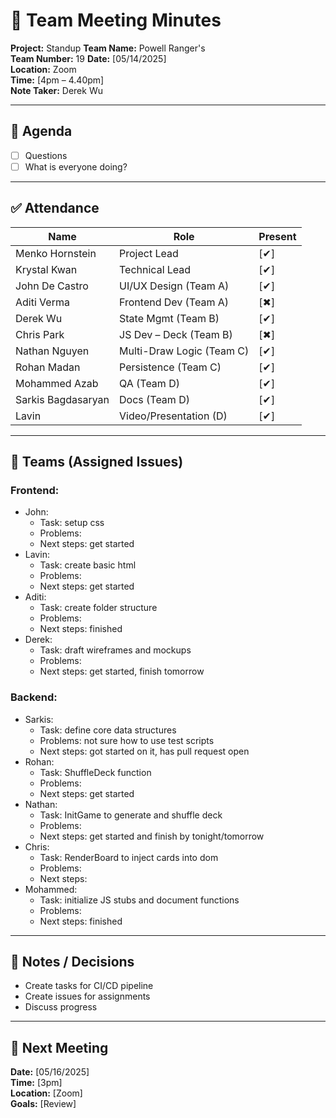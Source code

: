 # 📝 Team Meeting Minutes

**Project:** Standup
**Team Name:** Powell Ranger's  
**Team Number:** 19
**Date:** [05/14/2025]  
**Location:** Zoom  
**Time:** [4pm – 4.40pm]  
**Note Taker:** Derek Wu

---

## 📌 Agenda

- [ ] Questions
- [ ] What is everyone doing?

---

## ✅ Attendance

| Name               | Role                      | Present |
| ------------------ | ------------------------- | ------- |
| Menko Hornstein    | Project Lead              | [✔]    |
| Krystal Kwan       | Technical Lead            | [✔]    |
| John De Castro     | UI/UX Design (Team A)     | [✔]    |
| Aditi Verma        | Frontend Dev (Team A)     | [✖]    |
| Derek Wu           | State Mgmt (Team B)       | [✔]    |
| Chris Park         | JS Dev – Deck (Team B)    | [✖]    |
| Nathan Nguyen      | Multi-Draw Logic (Team C) | [✔]    |
| Rohan Madan        | Persistence (Team C)      | [✔]    |
| Mohammed Azab      | QA (Team D)               | [✔]    |
| Sarkis Bagdasaryan | Docs (Team D)             | [✔]    |
| Lavin              | Video/Presentation (D)    | [✔]    |

---

## 👥 Teams (Assigned Issues)

### Frontend:

- John:
  - Task: setup css
  - Problems:
  - Next steps: get started
- Lavin:
  - Task: create basic html
  - Problems:
  - Next steps: get started
- Aditi:
  - Task: create folder structure
  - Problems:
  - Next steps: finished
- Derek:
  - Task: draft wireframes and mockups
  - Problems:
  - Next steps: get started, finish tomorrow

### Backend:

- Sarkis:
  - Task: define core data structures
  - Problems: not sure how to use test scripts
  - Next steps: got started on it, has pull request open
- Rohan:
  - Task: ShuffleDeck function
  - Problems:
  - Next steps: get started
- Nathan:
  - Task: InitGame to generate and shuffle deck
  - Problems:
  - Next steps: get started and finish by tonight/tomorrow
- Chris:
  - Task: RenderBoard to inject cards into dom
  - Problems:
  - Next steps:
- Mohammed:
  - Task: initialize JS stubs and document functions
  - Problems:
  - Next steps: finished

---

## 💬 Notes / Decisions

- Create tasks for CI/CD pipeline
- Create issues for assignments
- Discuss progress

---

## 📅 Next Meeting

**Date:** [05/16/2025]  
**Time:** [3pm]  
**Location:** [Zoom]  
**Goals:** [Review]
